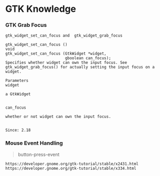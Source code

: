 # GTK Knowledge

### GTK Grab Focus
```
gtk_widget_set_can_focus and  gtk_widget_grab_focus

gtk_widget_set_can_focus ()
void
gtk_widget_set_can_focus (GtkWidget *widget,
                          gboolean can_focus);
Specifies whether widget can own the input focus. See gtk_widget_grab_focus() for actually setting the input focus on a widget.

Parameters
widget

a GtkWidget

 
can_focus

whether or not widget can own the input focus.

 
Since: 2.18
```
### Mouse Event Handling

> button-press-event
```
https://developer.gnome.org/gtk-tutorial/stable/x2431.html
https://developer.gnome.org/gtk-tutorial/stable/x334.html
```
